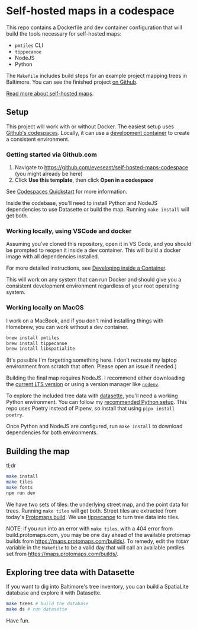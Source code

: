 # Self-hosted maps in a codespace

This repo contains a Dockerfile and dev container configuration that will build the tools necessary for self-hosted maps:

- `pmtiles` CLI
- `tippecanoe`
- NodeJS
- Python

The `Makefile` includes build steps for an example project mapping trees in Baltimore. You can see the finished project [on Github](https://github.com/eyeseast/baltimore-trees).

[Read more about self-hosted maps](https://www.muckrock.com/news/archives/2024/feb/13/release-notes-how-to-make-self-hosted-maps-that-work-everywhere-cost-next-to-nothing-and-might-even-work-in-airplane-mode/).

## Setup

This project will work with or without Docker. The easiest setup uses [Github's codespaces](https://docs.github.com/en/codespaces/overview). Locally, it can use a [development container](https://code.visualstudio.com/docs/devcontainers/containers) to create a consistent environment.

### Getting started via Github.com

1. Navigate to https://github.com/eyeseast/self-hosted-maps-codespace (you might already be here)
2. Click **Use this template**, then click **Open in a codespace**

See [Codespaces Quickstart](https://docs.github.com/en/codespaces/getting-started/quickstart) for more information.

Inside the codebase, you'll need to install Python and NodeJS dependencies to use Datasette or build the map. Running `make install` will get both.

### Working locally, using VSCode and docker

Assuming you've cloned this repository, open it in VS Code, and you should be prompted to reopen it inside a dev container. This will build a docker image with all dependencies installed.

For more detailed instructions, see [Developing inside a Container](https://code.visualstudio.com/docs/devcontainers/containers#_quick-start-open-an-existing-folder-in-a-container).

This will work on any system that can run Docker and should give you a consistent development environment regardless of your root operating system.

### Working locally on MacOS

I work on a MacBook, and if you don't mind installing things with Homebrew, you can work without a dev container.

```sh
brew install pmtiles
brew install tippecanoe
brew install libspatialite
```

(It's possible I'm forgetting something here. I don't recreate my laptop environment from scratch that often. Please open an issue if needed.)

Building the final map requires NodeJS. I recommend either downloading the [current LTS version](https://nodejs.org/en) or using a version manager like [`nodenv`](https://github.com/nodenv/nodenv).

To explore the included tree data with [datasette](https://datasette.io/), you'll need a working Python environment. You can follow my [recommended Python setup](https://chrisamico.com/blog/2023-01-14/python-setup/). This repo uses Poetry instead of Pipenv, so install that using `pipx install poetry`.

Once Python and NodeJS are configured, run `make install` to download dependencies for both environments.

## Building the map

tl;dr

```sh
make install
make tiles
make fonts
npm run dev
```

We have two sets of tiles: the underlying street map, and the point data for trees. Running `make tiles` will get both. Street tiles are extracted from today's [Protomaps build](https://maps.protomaps.com/builds/). We use [tippecanoe](https://github.com/felt/tippecanoe) to turn tree data into tiles.

NOTE: if you run into an error with `make tiles`, with a 404 error from build.protomaps.com, you may be one day ahead of the available protomap builds from https://maps.protomaps.com/builds/. To remedy, edit the `TODAY` variable in the `Makefile` to be a valid day that will call an available pmtiles set from https://maps.protomaps.com/builds/.

## Exploring tree data with Datasette

If you want to dig into Baltimore's tree inventory, you can build a SpatiaLite database and explore it with Datasette.

```sh
make trees # build the database
make ds # run datasette
```

Have fun.
